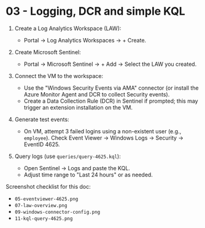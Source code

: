 # 03 - Logging, DCR and simple KQL

1. Create a Log Analytics Workspace (LAW):
   - Portal → Log Analytics Workspaces → + Create.
2. Create Microsoft Sentinel:
   - Portal → Microsoft Sentinel → + Add → Select the LAW you created.
3. Connect the VM to the workspace:
   - Use the "Windows Security Events via AMA" connector (or install the Azure Monitor Agent and DCR to collect Security events).
   - Create a Data Collection Rule (DCR) in Sentinel if prompted; this may trigger an extension installation on the VM.

4. Generate test events:
   - On VM, attempt 3 failed logins using a non-existent user (e.g., `employee`). Check Event Viewer → Windows Logs → Security → EventID 4625.

5. Query logs (use `queries/query-4625.kql`):
   - Open Sentinel → Logs and paste the KQL.
   - Adjust time range to "Last 24 hours" or as needed.

Screenshot checklist for this doc:
- `05-eventviewer-4625.png`
- `07-law-overview.png`
- `09-windows-connector-config.png`
- `11-kql-query-4625.png`
